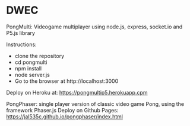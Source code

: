 # DWEC
PongMulti: Videogame multiplayer using node.js, express, socket.io and P5.js library

Instructions:
- clone the repository
- cd pongmulti
- npm install
- node server.js
- Go to the browser at http://localhost:3000

Deploy on Heroku at:
https://pongmultip5.herokuapp.cpm


PongPhaser: single player version of classic video game Pong, using the framework Phaser.js
Deploy on Github Pages:
https://jal535c.github.io/pongphaser/index.html

